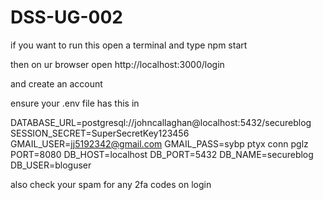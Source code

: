# DSS-UG-002

if you want to run this open a terminal and type npm start

then on ur browser open http://localhost:3000/login

and create an account 

ensure your .env file has this in

DATABASE_URL=postgresql://johncallaghan@localhost:5432/secureblog
SESSION_SECRET=SuperSecretKey123456
GMAIL_USER=jj5192342@gmail.com
GMAIL_PASS=sybp ptyx conn pglz
PORT=8080
DB_HOST=localhost
DB_PORT=5432
DB_NAME=secureblog
DB_USER=bloguser

also check your spam for any 2fa codes on login